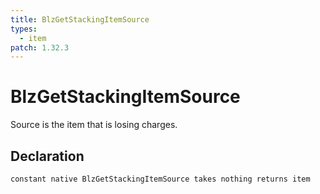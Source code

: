```yaml
---
title: BlzGetStackingItemSource
types:
  - item
patch: 1.32.3
---
```


# BlzGetStackingItemSource
Source is the item that is losing charges.

## Declaration

```jass
constant native BlzGetStackingItemSource takes nothing returns item
```
